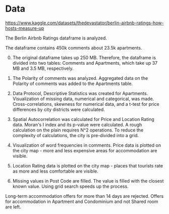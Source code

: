 # Data
https://www.kaggle.com/datasets/thedevastator/berlin-airbnb-ratings-how-hosts-measure-up

The Berlin Airbnb Ratings dataframe is analyzed. 

The dataframe contains 450k comments about 23.5k apartments.

0. The original dataframe takes up 250 MB. Therefore, the dataframe is divided into two tables: Comments and Apartments, which take up 37 MB and 3.5 MB, respectively.

1. The Polarity of comments was analyzed. Aggregated data on the Polarity of comments was added to the Apartments table.

2. Data Protocol, Descriptive Statistics was created for Apartments. Visualization of missing data, numerical and categorical, was made. Cross-correlations, skewness for numerical data, and a t-test for price differences by city districts were calculated.

3. Spatial Autocorrelation was calculated for Price and Location Rating data. Moran's I index and its p-value were calculated.
       A rough calculation on the plain requires N^2 operations. To reduce the complexity of calculations, the city is pre-divided into a grid.

3. Visualization of word frequencies in comments. Price data is plotted on the city map - more and less expensive areas for accommodation are visible.
4. Location Rating data is plotted on the city map - places that tourists rate as more and less comfortable are visible.

5. Missing values ​​in Post Code are filled. The value is filled with the closest known value. Using grid search speeds up the process.

Long-term accommodation offers for more than 14 days are rejected. Offers for accommodation in Apartment and Condominium and not Shared room are left.


